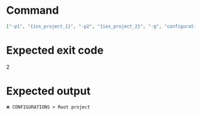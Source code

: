 # Command
```json
["-p1", "{ios_project_1}", "-p2", "{ios_project_2}", "-g", "configurations", "-t", "Project"]
```

# Expected exit code
2

# Expected output
```
❌ CONFIGURATIONS > Root project


```
